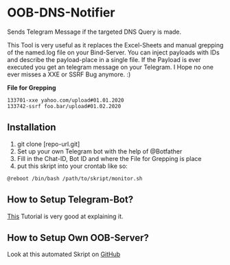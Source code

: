 # OOB-DNS-Notifier
Sends Telegram Message if the targeted DNS Query is made. 

This Tool is very useful as it replaces the Excel-Sheets and manual grepping of the named.log file on your Bind-Server. You can inject payloads with IDs and describe the payload-place in a single file. If the Payload is ever executed you get an telegram message on your Telegram. I Hope no one ever misses a XXE or SSRF Bug anymore. :)  


**File for Grepping**

```
133701-xxe yahoo.com/upload#01.01.2020
133742-ssrf foo.bar/upload#01.02.2020
```

## Installation 

1. git clone [repo-url.git]
1. Set up your own Telegram bot with the help of @Botfather 
1. Fill in the Chat-ID, Bot ID and where the File for Grepping is place 
1. put this skript into your crontab like so: 
```
@reboot /bin/bash /path/to/skript/monitor.sh
```

## How to Setup Telegram-Bot?

[This](https://www.freecodecamp.org/news/telegram-push-notifications-58477e71b2c2/) Tutorial is very good at explaining it. 

## How to Setup Own OOB-Server?

Look at this automated Skript on [GitHub](https://github.com/JuxhinDB/OOB-Server)
